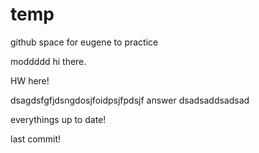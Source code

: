 # temp
github space for eugene to practice


moddddd hi there.


HW here!

dsagdsfgfjdsngdosjfoidpsjfpdsjf answer
dsadsaddsadsad

everythings up to date!

last commit!